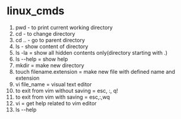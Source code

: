 # linux_cmds
1) pwd - to print current working directory
2) cd - to change directory
3) cd .. - go to parent directory
4) ls - show content of directory
5) ls -la = show all hidden contents only(directory starting with .)
6) ls --help = show help
7) mkdir = make new directory
8) touch filename.extension = make new file with defined name and extension
9) vi file_name =  visual text editor
10) to exit from vim without saving = esc, :, q!
11) to exit from vim with saving = esc,:,wq
12) vi = get help related to vim editor
13) ls --help
